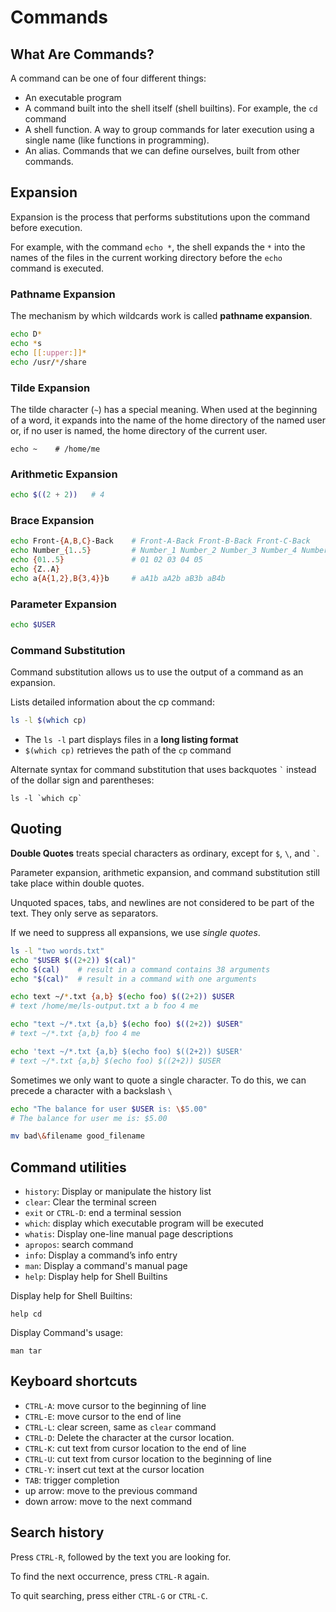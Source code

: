 # Commands

## What Are Commands?

A command can be one of four different things:
- An executable program
- A command built into the shell itself (shell builtins). For example, the `cd` command
- A shell function. A way to group commands for later execution using a single name (like functions in programming).
- An alias. Commands that we can define ourselves, built from other commands.


## Expansion

Expansion is the process that performs substitutions upon the command before execution.

For example, with the command `echo *`, the shell expands the `*`  into  the names of the files in the current working directory before the `echo` command is executed.

### Pathname Expansion

The mechanism by which wildcards work is called **pathname expansion**.

```bash
echo D*
echo *s
echo [[:upper:]]*
echo /usr/*/share
```

### Tilde Expansion

The tilde character (`~`) has a special meaning. When used at the beginning of a word, it expands into the name of the home directory of the named user or, if no user is named, the home directory of the current user.

```shell
echo ~    # /home/me
```

### Arithmetic Expansion
```bash
echo $((2 + 2))   # 4
```

### Brace Expansion
```bash
echo Front-{A,B,C}-Back    # Front-A-Back Front-B-Back Front-C-Back
echo Number_{1..5}         # Number_1 Number_2 Number_3 Number_4 Number_5
echo {01..5}               # 01 02 03 04 05
echo {Z..A}
echo a{A{1,2},B{3,4}}b     # aA1b aA2b aB3b aB4b
```

### Parameter Expansion
```bash
echo $USER
```

### Command Substitution

Command substitution allows us to use the output of a command as an expansion.

Lists detailed information about the cp command:

```bash
ls -l $(which cp)
```
- The `ls -l` part displays files in a **long listing format**
- `$(which cp)` retrieves the path of the `cp` command

Alternate syntax for command substitution that uses backquotes `` ` `` instead of the dollar sign and parentheses:

```shell
ls -l `which cp`
```

## Quoting

**Double Quotes** treats special characters as ordinary, except for `$`, `\`, and `` ` ``.

Parameter expansion, arithmetic expansion, and command substitution still take place within double quotes.

Unquoted spaces, tabs, and newlines are not considered to be part of the text. They only serve as separators.

If we need to suppress all expansions, we use *single quotes*.

```bash
ls -l "two words.txt"
echo "$USER $((2+2)) $(cal)"
echo $(cal)    # result in a command contains 38 arguments
echo "$(cal)"  # result in a command with one arguments

echo text ~/*.txt {a,b} $(echo foo) $((2+2)) $USER
# text /home/me/ls-output.txt a b foo 4 me

echo "text ~/*.txt {a,b} $(echo foo) $((2+2)) $USER"
# text ~/*.txt {a,b} foo 4 me

echo 'text ~/*.txt {a,b} $(echo foo) $((2+2)) $USER'
# text ~/*.txt {a,b} $(echo foo) $((2+2)) $USER
```

Sometimes we only want to quote a single character. To do this, we can precede a character with a backslash `\`

```bash
echo "The balance for user $USER is: \$5.00"
# The balance for user me is: $5.00

mv bad\&filename good_filename
```


## Command utilities

- `history`: Display or manipulate the history list
- `clear`: Clear the terminal screen
- `exit` or `CTRL-D`: end a terminal session
- `which`: display which executable program will be executed
- `whatis`: Display one-line manual page descriptions
- `apropos`: search command
- `info`: Display a command’s info entry
- `man`: Display a command's manual page
- `help`: Display help for Shell Builtins

Display help for Shell Builtins:
```shell
help cd
```

Display Command's usage:
```shell
man tar
```


## Keyboard shortcuts

- `CTRL-A`: move cursor to the beginning of line
- `CTRL-E`: move cursor to the end of line
- `CTRL-L`: clear screen, same as `clear` command
- `CTRL-D`: Delete the character at the cursor location.
- `CTRL-K`: cut text from cursor location to the end of line
- `CTRL-U`: cut text from cursor location to the beginning of line
- `CTRL-Y`: insert cut text at the cursor location
- `TAB`: trigger completion
- up arrow: move to the previous command
- down arrow: move to the next command


## Search history

Press `CTRL-R`, followed by the text you are looking for.

To find the next occurrence, press `CTRL-R` again.

To quit searching, press either `CTRL-G` or `CTRL-C`.
